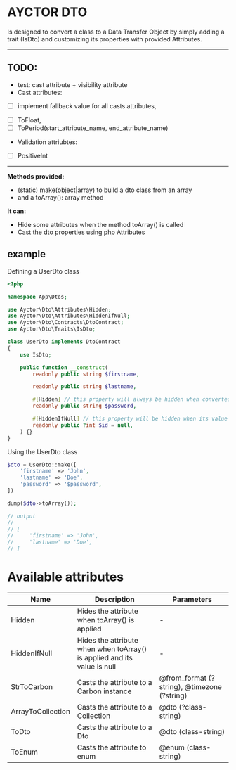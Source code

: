 # AYCTOR DTO

Is designed to convert a class to a Data Transfer Object by simply adding a trait
(IsDto) and customizing its properties with provided Attributes.

___

## TODO:

 - test: cast attribute + visibility attribute
 - Cast attributes: 
  - [ ] implement fallback value for all casts attributes,
  * [ ] ToFloat,
  * [ ] ToPeriod(start_attribute_name, end_attribute_name)
 - Validation attriubtes: 
  * [ ] PositiveInt

 ___

**Methods provided:**

 * (static) make(object|array) to build a dto class from an array
 * and a toArray(): array method

**It can:**

 * Hide some attributes when the method toArray() is called
 * Cast the dto properties using php Attributes

## example

Defining a UserDto class

```php
<?php

namespace App\Dtos;

use Ayctor\Dto\Attributes\Hidden;
use Ayctor\Dto\Attributes\HiddenIfNull;
use Ayctor\Dto\Contracts\DtoContract;
use Ayctor\Dto\Traits\IsDto;

class UserDto implements DtoContract
{
    use IsDto;

    public function __construct(
        readonly public string $firstname,

        readonly public string $lastname,

        #[Hidden] // this property will always be hidden when converted to array
        readonly public string $password,

        #[HiddenIfNull] // this property will be hidden when its value is null
        readonly public ?int $id = null,
    ) {}
}
```

Using the UserDto class

```php
$dto = UserDto::make([
    'firstname' => 'John',
    'lastname' => 'Doe',
    'password' => '$password',
])

dump($dto->toArray());

// output
//
// [
//     'firstname' => 'John',
//     'lastname' => 'Doe',
// ]
```

# Available attributes

| Name | Description | Parameters |
| --- | --- | --- |
| Hidden | Hides the attribute when toArray() is applied | - |
| HiddenIfNull | Hides the attribute when  when toArray() is applied and its value is null | - |
| StrToCarbon | Casts the attribute to a Carbon instance | @from_format (?string), @timezone (?string) |
| ArrayToCollection | Casts the attribute to a Collection | @dto (?class-string) |
| ToDto | Casts the attribute to a Dto | @dto (class-string) |
| ToEnum | Casts the attribute to enum | @enum (class-string) |
